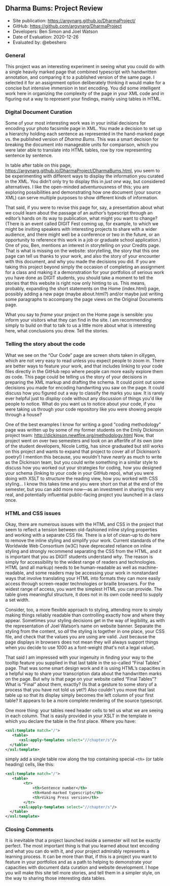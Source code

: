 ## Dharma Bums: Project Review


* Site publication: <https://argynarg.github.io/DharmaProject/>
* GitHub: <https://github.com/argynarg/DharmaProject>
* Developers: Ben Simon and Joel Watson
* Date of Evaluation: 2020-12-26
* Evaluated by: @ebeshero

### General
This project was an interesting experiment in seeing what you could do with a single heavily marked page that combined typescript with handwritten annotation, and comparing it to a published version of the same page. I selected it for an assignment option deliberately thinking it would make for a concise but intensive immersion in text encoding. You did some intelligent work here in organizing the complexity of the page in your XML code and in figuring out a way to represent your findings, mainly using tables in HTML.

### Digital Document Curation
Some of your most interesting work was in your initial decisions for encoding your photo facsimile page in XML. You made a decision to set up a hierarchy holding each sentence as represented in the hand-marked page vs. the published version of *Dharma Bums*. This was a smart decision for breaking the document into manageable units for comparison, which you were later able to translate into HTML tables, row by row representing sentence by sentence. 

In table after table on this page, <https://argynarg.github.io/DharmaProject/DharmaBums.html>, you seem to be experimenting with different ways to display the information you curated in the XML. You didn’t only try to display this in *just one* way, but considered alternatives. I like the open-minded adventurousness of this; you are exploring possibilities and demonstrating how one document (your source XML) can serve multiple purposes to show different kinds of information.

That said, if you were to revise this page for, say, a presentation about what we could learn about the passage of an author’s typescript through an editor’s hands on its way to publication, what might you want to change? (There is an event called DIGIT Fest coming up, for example, to which we might be inviting speakers with interesting projects to share with a wider audience, and there might well be a conference or two in the future, or an opportunity to reference this work in a job or graduate school application.) One of you, Ben, mentions an interest in storytelling on your Credits page. That is what is missing on the website: storytelling, the story that this one page can tell us thanks to your work, and also the story of your encounter with this document, and why you made the decisions you did. If you are taking this project beyond simply the occasion of completing an assignment for a class and making it a demonstration for your portfolios of serious work you have done as DIGIT students, you should take a moment to tell the stories that this website is right now only hinting to us. This means, probably, expanding the short statements on the Home (index.html) page, possibly adding a new page (maybe about.html?) and/or maybe just writing some paragraphs to accompany the page views on the Original Documents page. 

What you say to *frame* your project on the Home page is sensible: you inform your visitors what they can find in the site. I am recommending simply to build on that to talk to us a little more about what is interesting here, what conclusions you drew. Tell the stories. 

### Telling the story about the code
What we see on the “Our Code” page are screen shots taken in oXygen, which are not very easy to read unless you expect people to zoom in. There are better ways to feature your work, and that includes linking to your code files directly in the GitHub repo where people can more easily explore them *as* code. This page could be telling us the story of your decisions in preparing the XML markup and drafting the schema. It could point out some decisions you made for encoding handwriting you saw on the page. It could discuss how you figured out a way to classify the marks you saw. It is rarely ever helpful just to *display* code without any discussion of things you'd like people to notice. What do you want us to notice about your code, if you were taking us through your code repository like you were showing people through a house? 

One of the best examples I know for writing a good "coding methodology" page was written up by some of my former students on the Emily Dickinson project team: <http://dickinson.newtfire.org/methodology.html>
Now, that project went on over two semesters and took on an afterlife of its own (one of the student developers, Nicole Lottig, has since graduated but still works on this project and wants to expand that project to cover all of Dickinson’s poetry!) I mention this because, you wouldn't have *nearly* as much to write as the Dickinson team, but you could write something in a similar style to discuss how you worked out your strategies for coding, how you designed your schema (linking to your code in your GitHub repo), what you were doing with XSLT to structure the reading view, how you worked with CSS styling... I know this takes time and you were short on that at the end of the semester, but you can add more now—as an investment in sharing this very real, and potentially influential public-facing project you launched in a class once.

### HTML and CSS issues
Okay, there are numerous issues with the HTML and CSS in the project that seem to reflect a tension between old-fashioned inline styling properties and working with a separate CSS file. There is a lot of clean-up to do here to remove the inline styling and simplify your work. Current standards of the Worldwide Web Consortium (w3C) have deprecated reliance on inline styling and strongly recommend separating the CSS from the HTML, and it is important that you as DIGIT students understand *why*. The reason is simply for accessibility to the widest range of readers and technologies. HTML (and all markup) needs to be human-readable as well as machine-readable, and some readers may be accessing your work in nonstandard ways that involve translating your HTML into formats they can more easily access through screen-reader technologies or braille browsers. For the widest range of access, you want the simplest HTML you can provide. The table gives meaningful structure, it does not in its own code need to supply a set width. 

Consider, too, a more flexible approach to styling, attending more to simply making things reliably readable than controlling exactly how and where they appear. Sometimes your styling decisions get in the way of legibility, as with the representation of Joel Watson’s name on website banner. Separate the styling from the content, so *all* the styling is together in one place, your CSS file, and check that the values you are using are valid. Just because the page displays in browsers does not mean they will always support things when you decide to use 1000 as a font-weight (that's not a legal value). 

That said I am impressed with your ingenuity in finding your way to the tooltip feature you supplied in that last table in the so-called “Final Tables” page. That was some smart design work and it is using HTML’s capacities in a helpful way to share your transcription data about the handwritten marks on the page. But why is that page on your website called “Final Tables”? What is “Final” about them, exactly? (Is that a gesture to some story of a process that you have not told us yet?) Also couldn't you move that last table up so that its display simply becomes the left column of your first table? It appears to be a more complete rendering of the source typescript.

One more thing: your tables need header cells to tell us what we are seeing in each column. That is easily provided in your XSLT in the template in which you declare the table in the first place. Where you have:

```xml
<xsl:template match="/">
   <table>
      <xsl:apply-templates select="//chapter/s"/>     
  </table>
</xsl:template>
```
simply add a single table row along the top containing special `<th>` (or table heading) cells, like this:

```xml
<xsl:template match="/">
   <table>
        <tr>
            <th>Sentence number</th>        
            <th>Hand-marked typescript</th>
            <th>Viking Press version</th>           
        </tr>        
      <xsl:apply-templates select="//chapter/s"/>     
  </table>
</xsl:template>
```

### Closing Comments
It is inevitable that a project launched inside a semester will not be exactly perfect. The most important thing is that you learned about text encoding and what you can do with it, and your project admirably represents a learning process. It can be more than that, if this is a project you want to feature in your portfolios and as a path to helping to demonstrate your capacities with document data curation and website development. I hope you will make this site tell more stories, and tell them in a simpler style, on the way to sharing those interesting data tables. 

